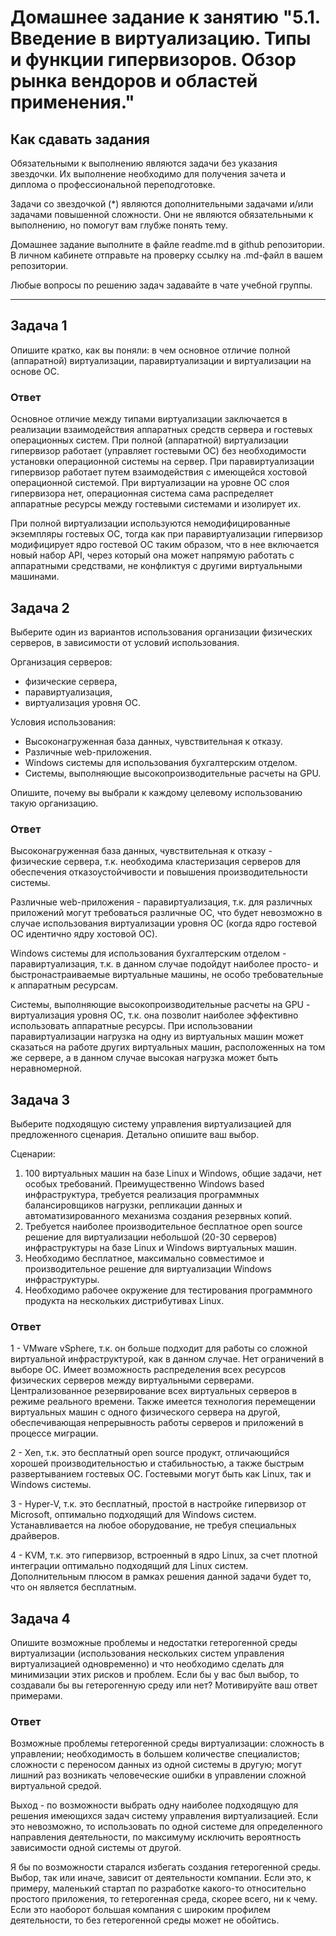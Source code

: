 
# Домашнее задание к занятию "5.1. Введение в виртуализацию. Типы и функции гипервизоров. Обзор рынка вендоров и областей применения."


## Как сдавать задания

Обязательными к выполнению являются задачи без указания звездочки. Их выполнение необходимо для получения зачета и диплома о профессиональной переподготовке.

Задачи со звездочкой (*) являются дополнительными задачами и/или задачами повышенной сложности. Они не являются обязательными к выполнению, но помогут вам глубже понять тему.

Домашнее задание выполните в файле readme.md в github репозитории. В личном кабинете отправьте на проверку ссылку на .md-файл в вашем репозитории.

Любые вопросы по решению задач задавайте в чате учебной группы.

---

## Задача 1

Опишите кратко, как вы поняли: в чем основное отличие полной (аппаратной) виртуализации, паравиртуализации и виртуализации на основе ОС.

### Ответ

Основное отличие между типами виртуализации заключается в реализации взаимодействия аппаратных средств сервера и гостевых операционных систем. При полной (аппаратной) виртуализации гипервизор работает (управляет гостевыми ОС) без необходимости установки операционной системы на сервер. При паравиртуализации гипервизор работает путем взаимодействия с имеющейся хостовой операционной системой. При виртуализации на уровне ОС слоя гипервизора нет, операционная система сама распределяет аппаратные ресурсы между гостевыми системами и изолирует их.

При полной виртуализации используются немодифицированные экземпляры гостевых ОС, тогда как при паравиртуализации гипервизор модифицирует ядро гостевой ОС таким образом, что в нее включается новый набор API, через который она может напрямую работать с аппаратными средствами, не конфликтуя с другими виртуальными машинами.

## Задача 2

Выберите один из вариантов использования организации физических серверов, в зависимости от условий использования.

Организация серверов:
- физические сервера,
- паравиртуализация,
- виртуализация уровня ОС.

Условия использования:
- Высоконагруженная база данных, чувствительная к отказу.
- Различные web-приложения.
- Windows системы для использования бухгалтерским отделом.
- Системы, выполняющие высокопроизводительные расчеты на GPU.

Опишите, почему вы выбрали к каждому целевому использованию такую организацию.

### Ответ

Высоконагруженная база данных, чувствительная к отказу - физические сервера, т.к. необходима кластеризация серверов для обеспечения отказоустойчивости и повышения производительности системы.

Различные web-приложения - паравиртуализация, т.к. для различных приложений могут требоваться различные ОС, что будет невозможно в случае использования виртуализации уровня ОС (когда ядро гостевой ОС идентично ядру хостовой ОС).

Windows системы для использования бухгалтерским отделом - паравиртуализация, т.к. в данном случае подойдут наиболее просто- и быстронастраиваемые виртуальные машины, не особо требовательные к аппаратным ресурсам.

Системы, выполняющие высокопроизводительные расчеты на GPU - виртуализация уровня ОС, т.к. она позволит наиболее эффективно использовать аппаратные ресурсы. При использовании паравиртуализации нагрузка на одну из виртуальных машин может сказаться на работе других виртуальных машин, расположенных на том же сервере, а в данном случае высокая нагрузка может быть неравномерной.

## Задача 3

Выберите подходящую систему управления виртуализацией для предложенного сценария. Детально опишите ваш выбор.

Сценарии:

1. 100 виртуальных машин на базе Linux и Windows, общие задачи, нет особых требований. Преимущественно Windows based инфраструктура, требуется реализация программных балансировщиков нагрузки, репликации данных и автоматизированного механизма создания резервных копий.
2. Требуется наиболее производительное бесплатное open source решение для виртуализации небольшой (20-30 серверов) инфраструктуры на базе Linux и Windows виртуальных машин.
3. Необходимо бесплатное, максимально совместимое и производительное решение для виртуализации Windows инфраструктуры.
4. Необходимо рабочее окружение для тестирования программного продукта на нескольких дистрибутивах Linux.

### Ответ

1 - VMware vSphere, т.к. он больше подходит для работы со сложной виртуальной инфраструктурой, как в данном случае. Нет ограничений в выборе ОС. Имеет возможность распределения всех ресурсов физических серверов между виртуальными серверами. Централизованное резервирование всех виртуальных серверов в режиме реального времени. Также имеется технология перемещении виртуальных машин с одного физического сервера на другой, обеспечивающая непрерывность работы серверов и приложений в процессе миграции.

2 - Xen, т.к. это бесплатный open source продукт, отличающийся хорошей производительностью и стабильностью, а также быстрым развертыванием гостевых ОС. Гостевыми могут быть как Linux, так и Windows системы.

3 - Hyper-V, т.к. это бесплатный, простой в настройке гипервизор от Microsoft, оптимально подходящий для Windows систем. Устанавливается на любое оборудование, не требуя специальных драйверов.

4 - KVM, т.к. это гипервизор, встроенный в ядро Linux, за счет плотной интеграции оптимально подходящий для Linux систем. Дополнительным плюсом в рамках решения данной задачи будет то, что он является бесплатным.

## Задача 4

Опишите возможные проблемы и недостатки гетерогенной среды виртуализации (использования нескольких систем управления виртуализацией одновременно) и что необходимо сделать для минимизации этих рисков и проблем. Если бы у вас был выбор, то создавали бы вы гетерогенную среду или нет? Мотивируйте ваш ответ примерами.

### Ответ

Возможные проблемы гетерогенной среды виртуализации: сложность в управлении; необходимость в большем количестве специалистов; сложности с переносом данных из одной системы в другую; могут лишний раз возникать человеческие ошибки в управлении сложной виртуальной средой.

Выход - по возможности выбрать одну наиболее подходящую для решения имеющихся задач систему управления виртуализацией. Если это невозможно, то использовать по одной системе для определенного направления деятельности, по максимуму исключить вероятность зависимости одной системы от другой.

Я бы по возможности старался избегать создания гетерогенной среды. Выбор, так или иначе, зависит от деятельности компании. Если это, к примеру, маленький стартап по разработке какого-то относительно простого приложения, то гетерогенная среда, скорее всего, ни к чему. Если это наоборот большая компания с широким профилем деятельности, то без гетерогенной среды может не обойтись.